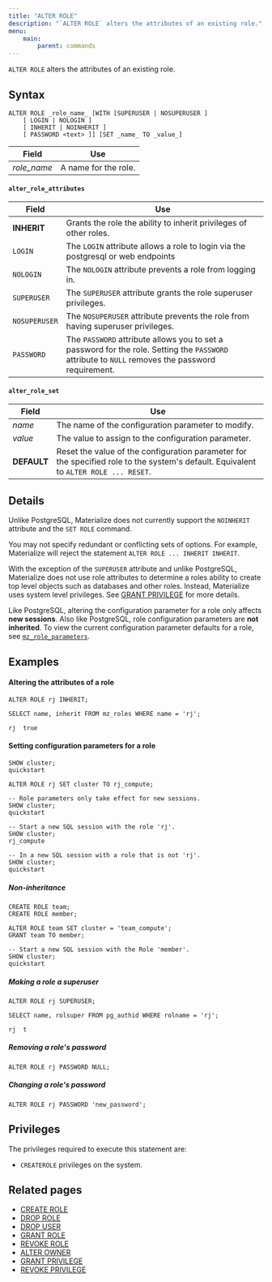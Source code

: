 ```yaml
---
title: "ALTER ROLE"
description: "`ALTER ROLE` alters the attributes of an existing role."
menu:
    main:
        parent: commands
---
```


`ALTER ROLE` alters the attributes of an existing role.

## Syntax

```mzsql
ALTER ROLE _role_name_ [WITH [SUPERUSER | NOSUPERUSER ]
    [ LOGIN | NOLOGIN ]
    [ INHERIT | NOINHERIT ]
    [ PASSWORD <text> ]] [SET _name_ TO _value_]
```

| Field       | Use                  |
| ----------- | -------------------- |
| _role_name_ | A name for the role. |

#### `alter_role_attributes`

| Field         | Use                                                                                                                                              |
| ------------- | ------------------------------------------------------------------------------------------------------------------------------------------------ |
| **INHERIT**   | Grants the role the ability to inherit privileges of other roles.                                                                                |
| `LOGIN`       | The `LOGIN` attribute allows a role to login via the postgresql or web endpoints                                                                 |
| `NOLOGIN`     | The `NOLOGIN` attribute prevents a role from logging in.                                                                                         |
| `SUPERUSER`   | The `SUPERUSER` attribute grants the role superuser privileges.                                                                                  |
| `NOSUPERUSER` | The `NOSUPERUSER` attribute prevents the role from having superuser privileges.                                                                  |
| `PASSWORD`    | The `PASSWORD` attribute allows you to set a password for the role. Setting the `PASSWORD` attribute to `NULL` removes the password requirement. |

#### `alter_role_set`

| Field       | Use                                                                                                                                  |
| ----------- | ------------------------------------------------------------------------------------------------------------------------------------ |
| _name_      | The name of the configuration parameter to modify.                                                                                   |
| _value_     | The value to assign to the configuration parameter.                                                                                  |
| **DEFAULT** | Reset the value of the configuration parameter for the specified role to the system's default. Equivalent to `ALTER ROLE ... RESET`. |

## Details

Unlike PostgreSQL, Materialize does not currently support the `NOINHERIT` attribute and the `SET
ROLE` command.

You may not specify redundant or conflicting sets of options. For example,
Materialize will reject the statement `ALTER ROLE ... INHERIT INHERIT`.

With the exception of the `SUPERUSER` attribute and unlike PostgreSQL, Materialize does not use role attributes to determine a roles ability to create
top level objects such as databases and other roles. Instead, Materialize uses system level
privileges. See [GRANT PRIVILEGE](../grant-privilege) for more details.

Like PostgreSQL, altering the configuration parameter for a role only affects **new sessions**.
Also like PostgreSQL, role configuration parameters are **not inherited**. To view the
current configuration parameter defaults for a role, see [`mz_role_parameters`](/sql/system-catalog/mz_catalog#mz_role_parameters).

## Examples

#### Altering the attributes of a role

```mzsql
ALTER ROLE rj INHERIT;
```

```mzsql
SELECT name, inherit FROM mz_roles WHERE name = 'rj';
```

```nofmt
rj  true
```

#### Setting configuration parameters for a role

```mzsql
SHOW cluster;
quickstart

ALTER ROLE rj SET cluster TO rj_compute;

-- Role parameters only take effect for new sessions.
SHOW cluster;
quickstart

-- Start a new SQL session with the role 'rj'.
SHOW cluster;
rj_compute

-- In a new SQL session with a role that is not 'rj'.
SHOW cluster;
quickstart
```

##### Non-inheritance

```mzsql
CREATE ROLE team;
CREATE ROLE member;

ALTER ROLE team SET cluster = 'team_compute';
GRANT team TO member;

-- Start a new SQL session with the Role 'member'.
SHOW cluster;
quickstart
```

##### Making a role a superuser

```mzsql
ALTER ROLE rj SUPERUSER;
```

```mzsql
SELECT name, rolsuper FROM pg_authid WHERE rolname = 'rj';
```

```nofmt
rj  t
```

##### Removing a role's password

```mzsql
ALTER ROLE rj PASSWORD NULL;
```

##### Changing a role's password

```mzsql
ALTER ROLE rj PASSWORD 'new_password';
```

## Privileges

The privileges required to execute this statement are:

-   `CREATEROLE` privileges on the system.

## Related pages

-   [CREATE ROLE](../create-role)
-   [DROP ROLE](../drop-role)
-   [DROP USER](../drop-user)
-   [GRANT ROLE](../grant-role)
-   [REVOKE ROLE](../revoke-role)
-   [ALTER OWNER](../alter-owner)
-   [GRANT PRIVILEGE](../grant-privilege)
-   [REVOKE PRIVILEGE](../revoke-privilege)
